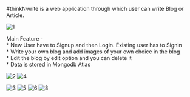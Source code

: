 #thinkNwrite is a web application through which user can write Blog or Article.

![1](https://github.com/Aman2907/Blog-Application/assets/74008888/b885db73-8e33-41f8-b37c-3de3e7bab6a4)

Main Feature - <br />
    *  New User have to Signup and then Login. Existing user has to Signin <br />
    *  Write your own blog and add images of your own choice in the blog   <br />
    *  Edit the blog by edit option and you can delete it <br />
    *  Data is stored in Mongodb Atlas  <br />

![2](https://github.com/Aman2907/Blog-Application/assets/74008888/18149167-f42f-438a-9d27-c10bbb72d9a1)
![4](https://github.com/Aman2907/Blog-Application/assets/74008888/39258a90-6ed0-42cc-8b1f-a638c724dad5)

![3](https://github.com/Aman2907/Blog-Application/assets/74008888/73469bc4-bfae-47f7-a87f-8c961f790021)
![5](https://github.com/Aman2907/Blog-Application/assets/74008888/483e1109-919f-4bcc-8f09-ed8113ded790)
![6](https://github.com/Aman2907/Blog-Application/assets/74008888/313764d7-9929-4518-95b0-c08c9ff5390a)
![8](https://github.com/Aman2907/Blog-Application/assets/74008888/b9b8456d-2ed8-474e-bf26-1d7225f5bfdd)
